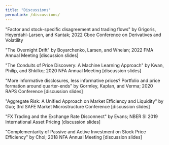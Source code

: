 ```yaml
---
title: "Discussions"
permalink: /discussions/
---
```



"Factor and stock-specific disagreement and trading flows" by Grigoris, Heyerdahl-Larsen, and Kantak; 2022 Cboe Conference on Derivatives and Volatility

"The Overnight Drift" by Boyarchenko, Larsen, and Whelan; 2022 FMA Annual Meeting [<a target="_blank"  style="text-decoration:none" href="http://bogousslavsky.github.io/files/FMA_2022_discussion.pdf">discussion slides</a>]

"The Conduits of Price Discovery: A Machine Learning Approach" by Kwan, Philip, and Shkilko; 2020 NFA Annual Meeting [<a target="_blank"  style="text-decoration:none" href="http://bogousslavsky.github.io/files/NFA_2020_discussion.pdf">discussion slides</a>]

"More informative disclosures, less informative prices? Portfolio and price formation around quarter-ends" by Gormley, Kaplan, and Verma; 2020 RAPS Conference [<a target="_blank"  style="text-decoration:none" href="http://bogousslavsky.github.io/files/RAPS_2020_discussion.pdf">discussion slides</a>]

"Aggregate Risk: A Unified Approach on Market Efficiency and Liquidity" by Guo; 3rd SAFE Market Microstructure Conference [<a target="_blank"  style="text-decoration:none" href="http://bogousslavsky.github.io/files/SAFE_2019_discussion.pdf">discussion slides</a>]

"FX Trading and the Exchange Rate Disconnect" by Evans; NBER SI 2019 International Asset Pricing [<a target="_blank"  style="text-decoration:none" href="http://bogousslavsky.github.io/files/NBER/SI_IAP_2019_discussion.pdf">discussion slides</a>]

"Complementarity of Passive and Active Investment on Stock Price Efficiency" by Choi; 2018 NFA Annual Meeting [<a target="_blank"  style="text-decoration:none" href="http://bogousslavsky.github.io/files/NFA_2018_discussion.pdf">discussion slides</a>]
